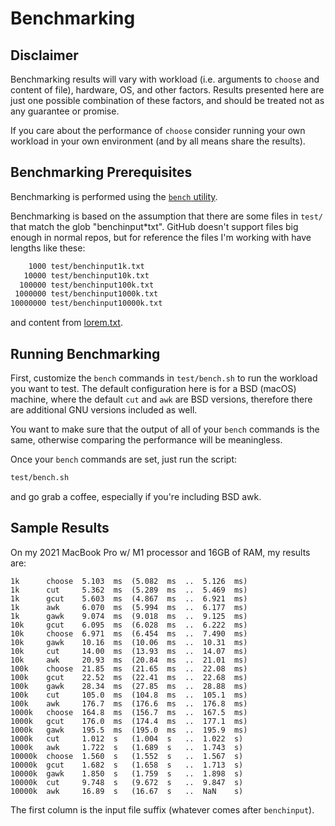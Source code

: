 # Benchmarking

## Disclaimer

Benchmarking results will vary with workload (i.e. arguments to `choose` and
content of file), hardware, OS, and other factors. Results presented here are
just one possible combination of these factors, and should be treated not as
any guarantee or promise.

If you care about the performance of `choose` consider running your own
workload in your own environment (and by all means share the results).

## Benchmarking Prerequisites

Benchmarking is performed using the [`bench` utility](https://github.com/Gabriel439/bench).

Benchmarking is based on the assumption that there are some files in `test/`
that match the glob "benchinput*txt". GitHub doesn't support files big enough in
normal repos, but for reference the files I'm working with have lengths like
these:

```sh
    1000 test/benchinput1k.txt
   10000 test/benchinput10k.txt
  100000 test/benchinput100k.txt
 1000000 test/benchinput1000k.txt
10000000 test/benchinput10000k.txt
```

and content from [lorem.txt](test/lorem.txt).

## Running Benchmarking

First, customize the `bench` commands in `test/bench.sh` to run the workload
you want to test. The default configuration here is for a BSD (macOS) machine,
where the default `cut` and `awk` are BSD versions, therefore there are
additional GNU versions included as well.

You want to make sure that the output of all of your `bench` commands is the
same, otherwise comparing the performance will be meaningless.

Once your `bench` commands are set, just run the script:

```bash
test/bench.sh
```

and go grab a coffee, especially if you're including BSD awk.

## Sample Results

On my 2021 MacBook Pro w/ M1 processor and 16GB of RAM, my results are:

```
1k      choose  5.103  ms  (5.082  ms  ..  5.126  ms)
1k      cut     5.362  ms  (5.289  ms  ..  5.469  ms)
1k      gcut    5.603  ms  (4.867  ms  ..  6.921  ms)
1k      awk     6.070  ms  (5.994  ms  ..  6.177  ms)
1k      gawk    9.074  ms  (9.018  ms  ..  9.125  ms)
10k     gcut    6.095  ms  (6.028  ms  ..  6.222  ms)
10k     choose  6.971  ms  (6.454  ms  ..  7.490  ms)
10k     gawk    10.16  ms  (10.06  ms  ..  10.31  ms)
10k     cut     14.00  ms  (13.93  ms  ..  14.07  ms)
10k     awk     20.93  ms  (20.84  ms  ..  21.01  ms)
100k    choose  21.85  ms  (21.65  ms  ..  22.08  ms)
100k    gcut    22.52  ms  (22.41  ms  ..  22.68  ms)
100k    gawk    28.34  ms  (27.85  ms  ..  28.88  ms)
100k    cut     105.0  ms  (104.8  ms  ..  105.1  ms)
100k    awk     176.7  ms  (176.6  ms  ..  176.8  ms)
1000k   choose  164.8  ms  (156.7  ms  ..  167.5  ms)
1000k   gcut    176.0  ms  (174.4  ms  ..  177.1  ms)
1000k   gawk    195.5  ms  (195.0  ms  ..  195.9  ms)
1000k   cut     1.012  s   (1.004  s   ..  1.022  s)
1000k   awk     1.722  s   (1.689  s   ..  1.743  s)
10000k  choose  1.560  s   (1.552  s   ..  1.567  s)
10000k  gcut    1.682  s   (1.658  s   ..  1.713  s)
10000k  gawk    1.850  s   (1.759  s   ..  1.898  s)
10000k  cut     9.748  s   (9.672  s   ..  9.847  s)
10000k  awk     16.89  s   (16.67  s   ..  NaN    s)
```

The first column is the input file suffix (whatever comes after `benchinput`).
